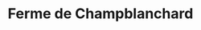 ---
title: "Ferme de Champblanchard"
url: /amillis/ferme-de-champblanchard/
shop: Landwirtschaftlich
---